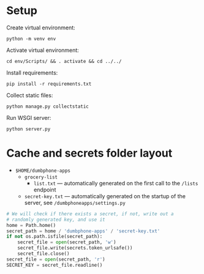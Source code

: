 # Setup

Create virtual environment:

```
python -m venv env
```

Activate virtual environment:

```
cd env/Scripts/ && . activate && cd ../../
```

Install requirements:

```
pip install -r requirements.txt
```

Collect static files:

```
python manage.py collectstatic
```

Run WSGI server:

```
python server.py
```

# Cache and secrets folder layout

- `$HOME/dumbphone-apps`
    - `grocery-list`
        - `list.txt` &mdash; automatically generated on the first call to the `/lists` endpoint
    - `secret-key.txt` &mdash; automatically generated on the startup of the server, see `/dumbphoneapps/settings.py`

```python
# We will check if there exists a secret, if not, write out a
# randomly generated key, and use it
home = Path.home()
secret_path = home / 'dumbphone-apps' / 'secret-key.txt'
if not os.path.isfile(secret_path):
    secret_file = open(secret_path, 'w')
    secret_file.write(secrets.token_urlsafe())
    secret_file.close()
secret_file = open(secret_path, 'r')
SECRET_KEY = secret_file.readline()
```